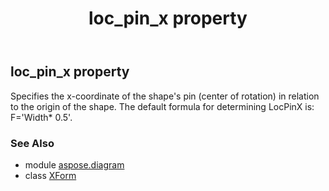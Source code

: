 ﻿---
title: loc_pin_x property
second_title: Aspose.Diagram for Python via .NET API References
description: 
type: docs
weight: 80
url: /python-net/aspose.diagram/xform/loc_pin_x/
is_root: false
---

## loc_pin_x property


Specifies the x-coordinate of the shape's pin (center of rotation) in relation to the origin of the shape. The default formula for determining LocPinX is: F='Width* 0.5'.

### See Also
* module [aspose.diagram](../../)
* class [XForm](/diagram/python-net/aspose.diagram/xform)

